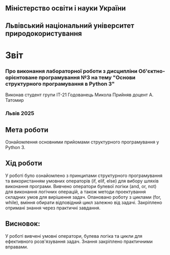 ## Міністерство освіти і науки України

## Львівський національний університет природокористування
# Звіт 
### Про виконання лабораторної роботи з дисципліни Об'єктно-орієнтоване програмування №3 на тему "Основи структурного програмування в Python 3"
Виконав студент групи ІТ-21 Годованець Микола
Прийняв доцент А. Татомир
### Львів 2025

## Мета роботи 
Ознайомлення основними прийомами структурного програмування у Python 3.

## Хід роботи
У роботі було ознайомлено з принципами структурного програмування та використанням умовних операторів (if, elif, else) для вибору шляхів виконання програми. Вивчено оператори булевої логіки (and, or, not) для виконання логічних операцій, а також методи проектування складних умов для вирішення задач. Опановано роботу з циклами (for, while), вміння обирати відповідний цикл залежно від задачі. Закріплено отримані знання через практичні завдання.


## Висновок: 
У роботі вивчені умовні оператори, булева логіка та цикли для ефективного розв'язування задач. Знання закріплено практичними вправами.



